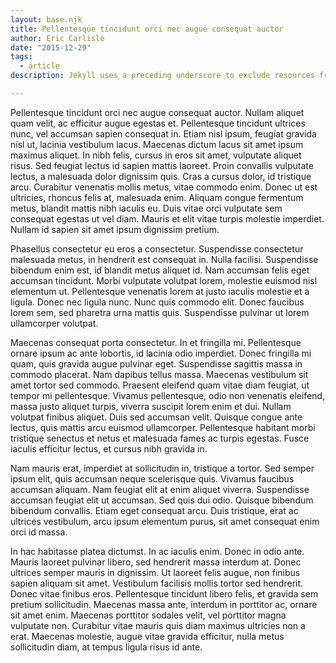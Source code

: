 ```yaml
---
layout: base.njk
title: Pellentesque tincidunt orci nec augue consequat auctor
author: Eric Carlisle
date: "2015-12-29"
tags: 
  - article
description: Jekyll uses a preceding underscore to exclude resources from a site build. This article explains how to prevent performance drops by files added by package managers.

---
```

Pellentesque tincidunt orci nec augue consequat auctor. Nullam aliquet quam velit, ac efficitur augue egestas et. Pellentesque tincidunt ultrices nunc, vel accumsan sapien consequat in. Etiam nisl ipsum, feugiat gravida nisl ut, lacinia vestibulum lacus. Maecenas dictum lacus sit amet ipsum maximus aliquet. In nibh felis, cursus in eros sit amet, vulputate aliquet risus. Sed feugiat lectus id sapien mattis laoreet. Proin convallis vulputate lectus, a malesuada dolor dignissim quis. Cras a cursus dolor, id tristique arcu. Curabitur venenatis mollis metus, vitae commodo enim. Donec ut est ultricies, rhoncus felis at, malesuada enim. Aliquam congue fermentum metus, blandit mattis nibh iaculis eu. Duis vitae orci vulputate sem consequat egestas ut vel diam. Mauris et elit vitae turpis molestie imperdiet. Nullam id sapien sit amet ipsum dignissim pretium.
<!-- excerpt -->
Phasellus consectetur eu eros a consectetur. Suspendisse consectetur malesuada metus, in hendrerit est consequat in. Nulla facilisi. Suspendisse bibendum enim est, id blandit metus aliquet id. Nam accumsan felis eget accumsan tincidunt. Morbi vulputate volutpat lorem, molestie euismod nisl elementum ut. Pellentesque venenatis lorem at justo iaculis molestie et a ligula. Donec nec ligula nunc. Nunc quis commodo elit. Donec faucibus lorem sem, sed pharetra urna mattis quis. Suspendisse pulvinar ut lorem ullamcorper volutpat.

Maecenas consequat porta consectetur. In et fringilla mi. Pellentesque ornare ipsum ac ante lobortis, id lacinia odio imperdiet. Donec fringilla mi quam, quis gravida augue pulvinar eget. Suspendisse sagittis massa in commodo placerat. Nam dapibus tellus massa. Maecenas vestibulum sit amet tortor sed commodo. Praesent eleifend quam vitae diam feugiat, ut tempor mi pellentesque. Vivamus pellentesque, odio non venenatis eleifend, massa justo aliquet turpis, viverra suscipit lorem enim et dui. Nullam volutpat finibus aliquet. Duis sed accumsan velit. Quisque congue ante lectus, quis mattis arcu euismod ullamcorper. Pellentesque habitant morbi tristique senectus et netus et malesuada fames ac turpis egestas. Fusce iaculis efficitur lectus, et cursus nibh gravida in.

Nam mauris erat, imperdiet at sollicitudin in, tristique a tortor. Sed semper ipsum elit, quis accumsan neque scelerisque quis. Vivamus faucibus accumsan aliquam. Nam feugiat elit at enim aliquet viverra. Suspendisse accumsan feugiat elit ut accumsan. Sed quis dui odio. Quisque bibendum bibendum convallis. Etiam eget consequat arcu. Duis tristique, erat ac ultrices vestibulum, arcu ipsum elementum purus, sit amet consequat enim orci id massa.

In hac habitasse platea dictumst. In ac iaculis enim. Donec in odio ante. Mauris laoreet pulvinar libero, sed hendrerit massa interdum at. Donec ultrices semper mauris in dignissim. Ut laoreet felis augue, non finibus sapien aliquam sit amet. Vestibulum facilisis mollis tortor sed hendrerit. Donec vitae finibus eros. Pellentesque tincidunt libero felis, et gravida sem pretium sollicitudin. Maecenas massa ante, interdum in porttitor ac, ornare sit amet enim. Maecenas porttitor sodales velit, vel porttitor magna vulputate non. Curabitur vitae mauris quis diam maximus ultricies non a erat. Maecenas molestie, augue vitae gravida efficitur, nulla metus sollicitudin diam, at tempus ligula risus id ante.

